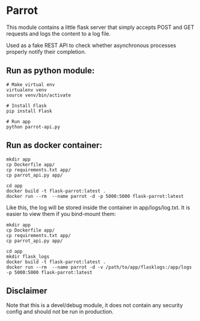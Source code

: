 # Parrot

This module contains a little flask server that
simply accepts POST and GET requests and logs the content
to a log file.

Used as a fake REST API to check whether asynchronous
processes  properly notify their completion.


## Run as python module:

```
# Make virtual env
virtualenv venv
source venv/bin/activate

# Install Flask
pip install Flask

# Run app
python parrot-api.py
```

## Run as docker container:

```
mkdir app
cp Dockerfile app/
cp requirements.txt app/
cp parrot_api.py app/

cd app
docker build -t flask-parrot:latest .
docker run --rm  --name parrot -d -p 5000:5000 flask-parrot:latest
```

Like this, the log will be stored inside the container in
app/logs/log.txt. It is easier to view them if you bind-mount them:

```
mkdir app
cp Dockerfile app/
cp requirements.txt app/
cp parrot_api.py app/

cd app
mkdir flask_logs
docker build -t flask-parrot:latest .
docker run --rm  --name parrot -d -v /path/to/app/flasklogs:/app/logs -p 5000:5000 flask-parrot:latest
```

## Disclaimer

Note that this is a devel/debug module, it does not
contain any security config and should not be run in
production.

